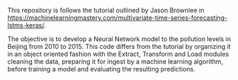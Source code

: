 This repository is follows the tutorial outlined by Jason Brownlee in https://machinelearningmastery.com/multivariate-time-series-forecasting-lstms-keras/. 

The objective is to develop a Neural Network model to the pollution levels in Beijing from 2010 to 2015. This code differs from the tutorial by organizing it in an object oriented fashion with the Extract, Transform and Load modules cleaning the data, preparing it for ingest by a machine learning algorithm, before training a model and evaluating the resulting predictions.  

